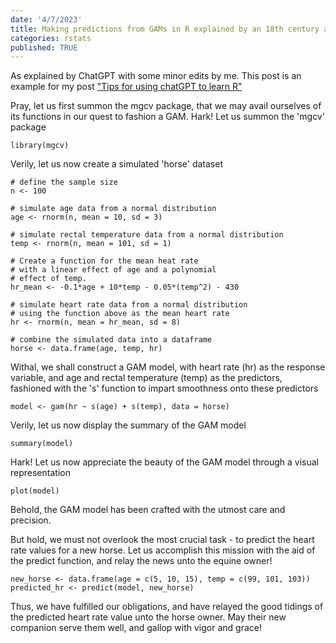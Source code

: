 ```yaml
---
date: '4/7/2023'
title: Making predictions from GAMs in R explained by an 18th century author 
categories: rstats
published: TRUE
---
```


As explained by ChatGPT with some minor edits by me. This post is an example for my post ["Tips for using chatGPT to learn R"](https://www.seascapemodels.org/rstats/2023/04/07/using-chatgpt-to-learn-R.html) 

Pray, let us first summon the mgcv package, that we may avail ourselves of its functions in our quest to fashion a GAM.
Hark! Let us summon the 'mgcv' package

```
library(mgcv)
```
Verily, let us now create a simulated 'horse' dataset

```
# define the sample size
n <- 100

# simulate age data from a normal distribution
age <- rnorm(n, mean = 10, sd = 3)

# simulate rectal temperature data from a normal distribution
temp <- rnorm(n, mean = 101, sd = 1)

# Create a function for the mean heat rate
# with a linear effect of age and a polynomial
# effect of temp. 
hr_mean <- -0.1*age + 10*temp - 0.05*(temp^2) - 430

# simulate heart rate data from a normal distribution
# using the function above as the mean heart rate
hr <- rnorm(n, mean = hr_mean, sd = 8)

# combine the simulated data into a dataframe
horse <- data.frame(age, temp, hr)
```

Withal, we shall construct a GAM model, with heart rate (hr) as the response variable,  and age and rectal temperature (temp) as the predictors, fashioned with the 's' function to impart smoothness onto these predictors

```
model <- gam(hr ~ s(age) + s(temp), data = horse)
```

Verily, let us now display the summary of the GAM model

```
summary(model)
```

Hark! Let us now appreciate the beauty of the GAM model through a visual representation

```
plot(model)
```

Behold, the GAM model has been crafted with the utmost care and precision.

But hold, we must not overlook the most crucial task - to predict the heart rate values for a new horse. Let us accomplish this mission with the aid of the predict function, and relay the news unto the equine owner!

```
new_horse <- data.frame(age = c(5, 10, 15), temp = c(99, 101, 103))
predicted_hr <- predict(model, new_horse)
```

Thus, we have fulfilled our obligations, and have relayed the good tidings of the predicted heart rate value unto the horse owner. May their new companion serve them well, and gallop with vigor and grace!
